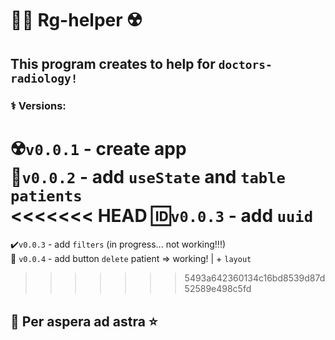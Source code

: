 # 👨‍⚕️ Rg-helper ☢️  

## This program creates to help for `doctors-radiology!`


### ⚕ Versions:   
☢️`v0.0.1` - create app  
🦷`v0.0.2` - add `useState` and `table patients`  
<<<<<<< HEAD
🆔`v0.0.3` - add `uuid`
=======
✔️`v0.0.3` - add `filters` (in progress... not working!!!)  
🎎 `v0.0.4` - add button `delete` patient => working!  |  + `layout`  

>>>>>>> 5493a642360134c16bd8539d87d52589e498c5fd


## 🌠 Per aspera ad astra ⭐ 



